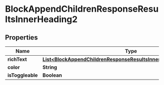 

# BlockAppendChildrenResponseResultsInnerHeading2


## Properties

| Name | Type | Description | Notes |
|------------ | ------------- | ------------- | -------------|
|**richText** | [**List&lt;BlockAppendChildrenResponseResultsInnerHeading2RichTextInner&gt;**](BlockAppendChildrenResponseResultsInnerHeading2RichTextInner.md) |  |  [optional] |
|**color** | **String** |  |  [optional] |
|**isToggleable** | **Boolean** |  |  [optional] |



